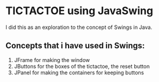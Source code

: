 # TICTACTOE using JavaSwing

I did this as an exploration to the concept of Swings in Java.

## Concepts that i have used in Swings: 
1. JFrame for making the window
2. JButtons for the boxes of the tictactoe, the reset button
3. JPanel for making the containers for keeping buttons

